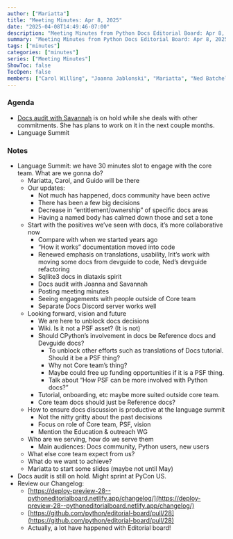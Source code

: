 ```yaml
---
author: ["Mariatta"]
title: "Meeting Minutes: Apr 8, 2025"
date: "2025-04-08T14:49:46-07:00"
description: "Meeting Minutes from Python Docs Editorial Board: Apr 8, 2025"
summary: "Meeting Minutes from Python Docs Editorial Board: Apr 8, 2025"
tags: ["minutes"]
categories: ["minutes"]
series: ["Meeting Minutes"]
ShowToc: false
TocOpen: false
members: ["Carol Willing", "Joanna Jablonski", "Mariatta", "Ned Batchelder"]
---
```


### Agenda

* [Docs audit with Savannah](https://docs.google.com/document/d/10MSDlxmgPex3ZGVr-4OggI2lqSAlv_0OTDchGlrLIkk/edit?usp=sharing) is on hold while she deals with other commitments. She has plans to work on it in the next couple months.
* Language Summit

### Notes

* Language Summit: we have 30 minutes slot to engage with the core team. What are we gonna do?
    * Mariatta, Carol, and Guido will be there
    * Our updates: 
        * Not much has happened, docs community have been active 
        * There has been a few big decisions
        * Decrease in “entitlement/ownership” of specific docs areas
        * Having a named body has calmed down those and set a tone
    * Start with the positives we’ve seen with docs, it’s more collaborative now
        * Compare with when we started years ago
        * “How it works” documentation moved into code
        * Renewed emphasis on translations, usability, Irit’s work with moving some docs from devguide to code, Ned’s devguide refactoring
        * Sqllite3 docs in diataxis spirit
        * Docs audit with Joanna and Savannah
        * Posting meeting minutes
        * Seeing engagements with people outside of Core team
        * Separate Docs Discord server works well
    * Looking forward, vision and future
        * We are here to unblock docs decisions
        * Wiki. Is it not a PSF asset? (It is not)
        * Should CPython’s involvement in docs be Reference docs and Devguide docs?
          * To unblock other efforts such as translations of Docs tutorial. Should it be a PSF thing?
          * Why not Core team’s thing?
          * Maybe could free up funding opportunities if it is a PSF thing.
          * Talk about “How PSF can be more involved with Python docs?” 
        * Tutorial, onboarding, etc maybe more suited outside core team.
        * Core team docs should just be Reference docs?
    * How to ensure docs discussion is productive at the language summit
        * Not the nitty gritty about the past decisions
        * Focus on role of Core team, PSF, vision
        * Mention the Education & outreach WG
    * Who are we serving, how do we serve them
        * Main audiences: Docs community, Python users, new users
    * What else core team expect from us?
    * What do we want to achieve?
    * Mariatta to start some slides (maybe not until May)
* Docs audit is still on hold. Might sprint at PyCon US.
* Review our Changelog:
    *  [https://deploy-preview-28--pythoneditorialboard.netlify.app/changelog/](https://deploy-preview-28--pythoneditorialboard.netlify.app/changelog/)
    *  [https://github.com/python/editorial-board/pull/28](https://github.com/python/editorial-board/pull/28)
    *  Actually, a lot have happened with Editorial board! 